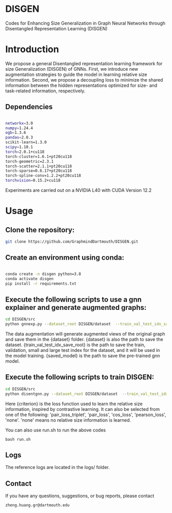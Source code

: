 # DISGEN
Codes for Enhancing Size Generalization in Graph Neural Networks through Disentangled Representation Learning (DISGEN)


# Introduction
We propose a general Disentangled representation learning framework for size Generalization (DISGEN) of GNNs. First, we
introduce new augmentation strategies to guide the model in learning relative size information. Second, we propose a 
decoupling loss to minimize the shared information between the hidden representations optimized for size- and 
task-related information, respectively.

## Dependencies

```bash

networkx=3.0
numpy=1.24.4
ogb=1.3.6
pandas=2.0.3
scikit-learn=1.3.0
scipy=1.10.1
torch=2.0.1+cu118
torch-cluster=1.6.1+pt20cu118
torch-geometric=2.3.1
torch-scatter=2.1.1+pt20cu118
torch-sparse=0.6.17+pt20cu118
torch-spline-conv=1.2.2+pt20cu118
torchvision=0.15.2+cu118
```
Experiments are carried out on a NVIDIA L40 with CUDA Version 12.2

# Usage
## Clone the repository:

```bash
git clone https://github.com/GraphmindDartmouth/DISGEN.git
```
## Create an environment using conda:

```bash

conda create -n disgen python=3.8
conda activate disgen
pip install -r requirements.txt
```


## Execute the following scripts to use a gnn explainer and generate augmented graphs:

```bash
cd DISGEN/src
python gnnexp.py --dataset_root DISGEN/dataset  --train_val_test_idx_save_root DISGEN/saved_idx  --dataset bbbp
```
The data augmentation will generate augmented views of the original graph and save them in the {dataset} folder. 
{dataset} is also the path to save the dataset. {train_val_test_idx_save_root} is the path to save the train, validation, 
small and large test index for the dataset, and it will be used in the model training. {saved_model} is the path to save the pre-trained gnn model.

## Execute the following scripts to train DISGEN:

```bash
cd DISGEN/src
python disentgnn.py --dataset_root DISGEN/dataset  --train_val_test_idx_save_root DISGEN/saved_idx --saved_model DISGEN/saved_model --dataset bbbp --criterion pair_loss_cos
```

Here {criterion} is the loss function used to learn the relative size information, inspired by contrastive learning. It can also 
be selected from one of the following: 'pair_loss_triplet', 'pair_loss', 'cos_loss', 'pearson_loss', 'none'. 'none' means no relative size information is learned. 

You can also use run.sh to run the above codes
```
bash run.sh
```
## Logs
The reference logs are located in the logs/ folder.

## Contact
If you have any questions, suggestions, or bug reports, please contact
```
zheng.huang.gr@dartmouth.edu
```
